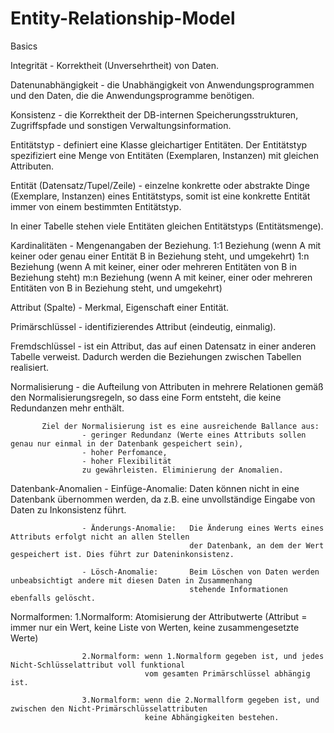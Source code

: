 # Entity-Relationship-Model
Basics


Integrität - Korrektheit (Unversehrtheit) von Daten.

Datenunabhängigkeit - die Unabhängigkeit von Anwendungsprogrammen und den Daten, 
                        die die Anwendungsprogramme benötigen.
                        
Konsistenz - die Korrektheit der DB-internen Speicherungsstrukturen, 
             Zugriffspfade und sonstigen Verwaltungsinformation.

Entitätstyp - definiert eine Klasse gleichartiger Entitäten. Der Entitätstyp spezifiziert eine Menge von 
              Entitäten (Exemplaren, Instanzen) mit gleichen Attributen.

Entität (Datensatz/Tupel/Zeile) - einzelne konkrette oder abstrakte Dinge (Exemplare, Instanzen) eines Entitätstyps,
                            somit ist eine konkrette Entität immer von einem bestimmten Entitätstyp.
                            
In einer Tabelle stehen viele Entitäten gleichen Entitätstyps (Entitätsmenge).
  
Kardinalitäten - Mengenangaben der Beziehung.
                 1:1 Beziehung (wenn A mit keiner oder genau einer Entität B in Beziehung steht, und umgekehrt)
                 1:n Beziehung (wenn A mit keiner, einer oder mehreren Entitäten von B in Beziehung steht)
                 m:n Beziehung (wenn A mit keiner, einer oder mehreren Entitäten von B in Beziehung steht, und umgekehrt)

Attribut (Spalte) - Merkmal, Eigenschaft einer Entität.

Primärschlüssel - identifizierendes Attribut (eindeutig, einmalig).

Fremdschlüssel -  ist ein Attribut, das auf einen Datensatz in einer anderen Tabelle verweist. 
                  Dadurch werden die Beziehungen zwischen Tabellen realisiert.


Normalisierung -  die Aufteilung von Attributen in mehrere Relationen gemäß den Normalisierungsregeln, 
                  so dass eine Form entsteht, die keine Redundanzen mehr enthält.
                  
           Ziel der Normalisierung ist es eine ausreichende Ballance aus: 
                    - geringer Redundanz (Werte eines Attributs sollen genau nur einmal in der Datenbank gespeichert sein),
                    - hoher Perfomance,
                    - hoher Flexibilität
                    zu gewährleisten. Eliminierung der Anomalien.

Datenbank-Anomalien - Einfüge-Anomalie:     Daten können nicht in eine Datenbank übernommen werden, 
                                            da z.B. eine unvollständige Eingabe von Daten zu Inkonsistenz führt.
                                            
                    - Änderungs-Anomalie:   Die Änderung eines Werts eines Attributs erfolgt nicht an allen Stellen 
                                            der Datenbank, an dem der Wert gespeichert ist. Dies führt zur Dateninkonsistenz.
                                            
                    - Lösch-Anomalie:       Beim Löschen von Daten werden unbeabsichtigt andere mit diesen Daten in Zusammenhang 
                                            stehende Informationen ebenfalls gelöscht.
                                            
 Normalformen:      1.Normalform: Atomisierung der Attributwerte (Attribut = immer nur ein Wert, keine Liste von Werten, 
                                                                  keine zusammengesetzte Werte)
                                                                  
                    2.Normalform: wenn 1.Normalform gegeben ist, und jedes Nicht-Schlüsselattribut voll funktional 
                                  vom gesamten Primärschlüssel abhängig ist.
                                  
                    3.Normalform: wenn die 2.Normallform gegeben ist, und zwischen den Nicht-Primärschlüsselattributen 
                                  keine Abhängigkeiten bestehen.
                                  

                                            
                                            
                                            
                                            
                                            
                      
